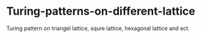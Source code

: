 # Turing-patterns-on-different-lattice
Turing pattern on triangel lattice, squre lattice, hexagonal lattice and ect.
